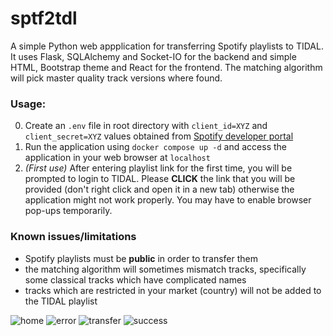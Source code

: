 # sptf2tdl
A simple Python web appplication for transferring Spotify playlists to TIDAL.
It uses Flask, SQLAlchemy and Socket-IO for the backend and simple HTML, Bootstrap theme and React for the frontend. The matching algorithm will pick master quality track versions where found.

### Usage:

0. Create an `.env` file in root directory with `client_id=XYZ` and `client_secret=XYZ` values obtained from [Spotify developer portal](https://developer.spotify.com/dashboard/applications/)
1. Run the application using `docker compose up -d` and access the application in your web browser at `localhost`
2. *(First use)* After entering playlist link for the first time, you will be prompted to login to TIDAL. Please **CLICK** the link that you will be provided (don't right click and open it in a new tab) otherwise the application might not work properly. You may have to enable browser pop-ups temporarily.

### Known issues/limitations
- Spotify playlists must be **public** in order to transfer them
- the matching algorithm will sometimes mismatch tracks, specifically some classical tracks which have complicated names
- tracks which are restricted in your market (country) will not be added to the TIDAL playlist


![home](https://user-images.githubusercontent.com/38385475/207037038-4e074684-105b-41b4-98ab-2d516e880a5c.png)
![error](https://user-images.githubusercontent.com/38385475/207037032-5cfbeb60-e170-48f1-b8bd-77da43e37743.png)
![transfer](https://user-images.githubusercontent.com/38385475/207037041-7b85170a-41d2-4b02-a383-9efcd88299a3.png)
![success](https://user-images.githubusercontent.com/38385475/207037040-fc88ef55-aaad-4898-b67d-9804b78df07d.png)
